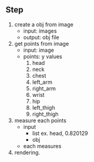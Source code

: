 ## Step
1. create a obj from image 
    - input: images
    - output: obj file
2. get points from image
    - input: image
    - points: y values
        1. head
        2. neck 
        3. chest 
        4. left_arm
        5. right_arm 
        6. wrist 
        7. hip
        8. left_thigh 
        9. right_thigh 
3. measure each points
    - input 
        - list ex. head, 0.820129
        - obj
    - each measures
4. rendering. 